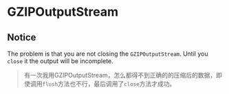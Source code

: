 # GZIPOutputStream

## Notice

The problem is that you are not closing the `GZIPOutputStream`. Until you `close` it the output will be incomplete.

> 有一次我用GZIPOutputStream，怎么都得不到正确的的压缩后的数据，即使调用`flush`方法也不行，最后调用了`close`方法才成功。
